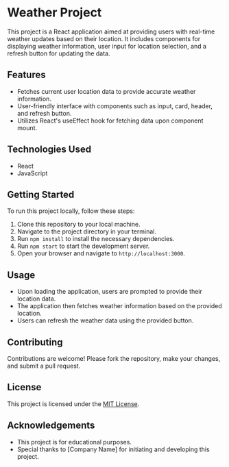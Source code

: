 # Weather Project

This project is a React application aimed at providing users with real-time weather updates based on their location. It includes components for displaying weather information, user input for location selection, and a refresh button for updating the data.

## Features

- Fetches current user location data to provide accurate weather information.
- User-friendly interface with components such as input, card, header, and refresh button.
- Utilizes React's useEffect hook for fetching data upon component mount.

## Technologies Used

- React
- JavaScript

## Getting Started

To run this project locally, follow these steps:

1. Clone this repository to your local machine.
2. Navigate to the project directory in your terminal.
3. Run `npm install` to install the necessary dependencies.
4. Run `npm start` to start the development server.
5. Open your browser and navigate to `http://localhost:3000`.

## Usage

- Upon loading the application, users are prompted to provide their location data.
- The application then fetches weather information based on the provided location.
- Users can refresh the weather data using the provided button.

## Contributing

Contributions are welcome! Please fork the repository, make your changes, and submit a pull request.

## License

This project is licensed under the [MIT License](LICENSE).

## Acknowledgements

- This project is for educational purposes.
- Special thanks to [Company Name] for initiating and developing this project.

